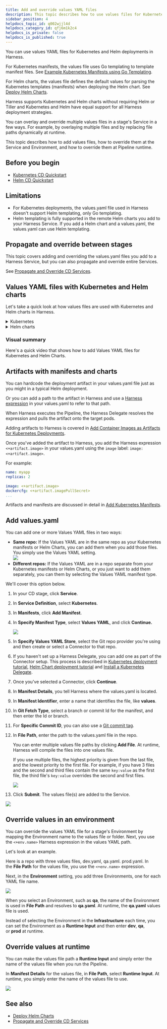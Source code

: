 ```yaml
---
title: Add and override values YAML files
description: This topic describes how to use values files for Kubernetes and Helm deployments in Harness.
sidebar_position: 4
helpdocs_topic_id: q002wjjl4d
helpdocs_category_id: qfj6m1k2c4
helpdocs_is_private: false
helpdocs_is_published: true
---
```


You can use values YAML files for Kubernetes and Helm deployments in Harness.

For Kubernetes manifests, the values file uses Go templating to template manifest files. See [Example Kubernetes Manifests using Go Templating](/docs/continuous-delivery/deploy-srv-diff-platforms/kubernetes/cd-k8s-ref/example-kubernetes-manifests-using-go-templating).

For Helm charts, the values file defines the default values for parsing the Kubernetes templates (manifests) when deploying the Helm chart. See [Deploy Helm Charts](/docs/continuous-delivery/deploy-srv-diff-platforms/helm/deploy-helm-charts).

Harness supports Kubernetes and Helm charts without requiring Helm or Tiller and Kubernetes and Helm have equal support for all Harness deployment strategies.

You can overlay and override multiple values files in a stage's Service in a few ways. For example, by overlaying multiple files and by replacing file paths dynamically at runtime.

This topic describes how to add values files, how to override them at the Service and Environment, and how to override them at Pipeline runtime.

## Before you begin

* [Kubernetes CD Quickstart](/docs/continuous-delivery/deploy-srv-diff-platforms/kubernetes/kubernetes-cd-quickstart)
* [Helm CD Quickstart](/docs/continuous-delivery/deploy-srv-diff-platforms/helm/helm-cd-quickstart)

## Limitations

* For Kubernetes deployments, the values.yaml file used in Harness doesn't support Helm templating, only Go templating.
* Helm templating is fully supported in the remote Helm charts you add to your Harness Service. If you add a Helm chart and a values.yaml, the values.yaml can use Helm templating.

## Propagate and override between stages

This topic covers adding and overriding the values.yaml files you add to a Harness Service, but you can also propagate and override entire Services.

See [Propagate and Override CD Services](/docs/continuous-delivery/x-platform-cd-features/services/propagate-and-override-cd-services).

## Values YAML files with Kubernetes and Helm charts

Let's take a quick look at how values files are used with Kubernetes and Helm charts in Harness.

<details>
<summary>Kubernetes</summary>

You can use values YAML files with your Kubernetes manifests in Harness. This allows you to define several Kubernetes resources as a set.


```bash
files/  
|-values.yaml  
|-templates/  
 |-deployment.yaml  
 |-namespace.yaml  
 |-service.yaml
```

Harness evaluates the values.yaml files you add just like Helm does with its values file. Values.yaml files added to Harness don't use Helm templating, but instead use [Go templating](https://godoc.org/text/template) and [Harness built-in variable expressions](/docs/platform/Variables-and-Expressions/harness-variables). This removes the need for Helm or Tiller to be installed.

</details>
<details>
<summary>Helm charts</summary>

The typical Helm chart uses the following files:


```bash
chart/              # Helm chart folder  
|-Chart.yaml        # chart definition  
|-requirements.yaml # optional charts to deploy with your chart  
|-values.yaml       # values for the template variables  
|-templates/        # directory containing the template files (Kubernetes manifests)
```

Harness support Helm charts using Helm templating. Harness will evaluate the Helm chart just like Helm. You do not need to install Helm on the Harness Delegate pod/host. Harness manages Helm for you.

</details>

### Visual summary

Here's a quick video that shows how to add Values YAML files for Kubernetes and Helm Charts. 

<!-- Video:
https://www.youtube.com/watch?v=dVk6-8tfwJc-->
<docvideo src="https://www.youtube.com/watch?v=dVk6-8tfwJc" />

## Artifacts with manifests and charts

You can hardcode the deployment artifact in your values.yaml file just as you might in a typical Helm deployment.

Or you can add a path to the artifact in Harness and use a [Harness expression](/docs/platform/Variables-and-Expressions/harness-variables) in your values.yaml to refer to that path.

When Harness executes the Pipeline, the Harness Delegate resolves the expression and pulls the artifact onto the target pods.

Adding artifacts to Harness is covered in [Add Container Images as Artifacts for Kubernetes Deployments](/docs/continuous-delivery/deploy-srv-diff-platforms/kubernetes/cd-kubernetes-category/add-artifacts-for-kubernetes-deployments).

Once you've added the artifact to Harness, you add the Harness expression `<+artifact.image>` in your values.yaml using the `image` label: `image: <+artifact.image>`.

For example:


```yaml
name: myapp  
replicas: 2  
  
image: <+artifact.image>  
dockercfg: <+artifact.imagePullSecret>  
...
```

Artifacts and manifests are discussed in detail in [Add Kubernetes Manifests](/docs/continuous-delivery/deploy-srv-diff-platforms/kubernetes/cd-kubernetes-category/define-kubernetes-manifests).

## Add values.yaml

You can add one or more Values YAML files in two ways:

* **Same repo:** If the Values YAML are in the same repo as your Kubernetes manifests or Helm Charts, you can add them when you add those files. You simply use the Values YAML setting.  
![](./static/add-and-override-values-yaml-files-32.png)
* **Different repos:** If the Values YAML are in a repo separate from your Kubernetes manifests or Helm Charts, or you just want to add them separately, you can them by selecting the Values YAML manifest type.  

We'll cover this option below.

1. In your CD stage, click **Service**.
2. In **Service Definition**, select **Kubernetes**.
3. In **Manifests**, click **Add Manifest**.
4. In **Specify Manifest Type**, select **Values YAML**, and click **Continue.**
   
   ![](./static/add-and-override-values-yaml-files-33.png)

5. In **Specify Values YAML Store**, select the Git repo provider you're using and then create or select a Connector to that repo.
6. If you haven't set up a Harness Delegate, you can add one as part of the Connector setup.
    This process is described in [Kubernetes deployment tutorial](/docs/continuous-delivery/deploy-srv-diff-platforms/kubernetes/kubernetes-cd-quickstart), [Helm Chart deployment tutorial](/docs/continuous-delivery/deploy-srv-diff-platforms/helm/helm-cd-quickstart) and [Install a Kubernetes Delegate](/docs/platform/Delegates/install-delegates/overview).
7. Once you've selected a Connector, click **Continue**.
8. In **Manifest Details**, you tell Harness where the values.yaml is located.
9. In **Manifest Identifier**, enter a name that identifies the file, like **values**.
10. In **Git Fetch Type**, select a branch or commit Id for the manifest, and then enter the Id or branch.
11. For **Specific Commit ID**, you can also use a [Git commit tag](https://git-scm.com/book/en/v2/Git-Basics-Tagging).
12. In **File Path**, enter the path to the values.yaml file in the repo.
    
    You can enter multiple values file paths by clicking **Add File**. At runtime, Harness will compile the files into one values file.
    
    If you use multiple files, the highest priority is given from the last file, and the lowest priority to the first file. For example, if you have 3 files and the second and third files contain the same `key:value` as the first file, the third file's `key:value` overrides the second and first files.
    
    ![](./static/add-and-override-values-yaml-files-34.png)

13. Click **Submit**. The values file(s) are added to the Service.
   
   ![](./static/add-and-override-values-yaml-files-35.png)

## Override values in an environment

You can override the values YAML file for a stage's Environment by mapping the Environment name to the values file or folder. Next, you use the `<+env.name>` Harness expression in the values YAML path.

Let's look at an example.

Here is a repo with three values files, dev.yaml, qa.yaml. prod.yaml. In the **File Path** for the values file, you use the `<+env.name>` expression. 

Next, in the **Environment** setting, you add three Environments, one for each YAML file name.

![](./static/add-and-override-values-yaml-files-36.png)

When you select an Environment, such as **qa**, the name of the Environment is used in **File Path** and resolves to **qa.yaml**. At runtime, the **qa.yaml** values file is used.

Instead of selecting the Environment in the **Infrastructure** each time, you can set the Environment as a **Runtime Input** and then enter **dev**, **qa**, or **prod** at runtime. 

## Override values at runtime

You can make the values file path a **Runtime Input** and simply enter the name of the values file when you run the Pipeline.

In **Manifest Details** for the values file, in **File Path**, select **Runtime Input**. At runtime, you simply enter the name of the values file to use.

![](./static/add-and-override-values-yaml-files-37.png)

## See also

* [Deploy Helm Charts](/docs/continuous-delivery/deploy-srv-diff-platforms/helm/deploy-helm-charts)
* [Propagate and Override CD Services](/docs/continuous-delivery/x-platform-cd-features/services/propagate-and-override-cd-services)

